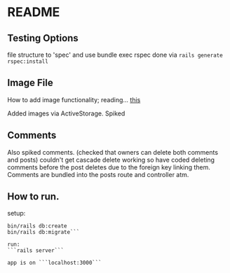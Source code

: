 # README

## Testing Options

file structure to 'spec' and use bundle exec rspec
done via ```rails generate rspec:install```

## Image File
How to add image functionality;
reading... [this](https://medium.com/@anaharris/how-to-add-image-upload-functionality-to-your-rails-app-9f7fc3f3d042)

Added images via ActiveStorage. Spiked

## Comments
Also spiked comments. (checked that owners can delete both comments and posts)
couldn't get cascade delete working so have coded deleting comments before the post deletes due to the foreign key linking them.
Comments are bundled into the posts route and controller atm.

## How to run.

setup:
```bundle install
bin/rails db:create
bin/rails db:migrate```

run:
```rails server```

app is on ```localhost:3000```

